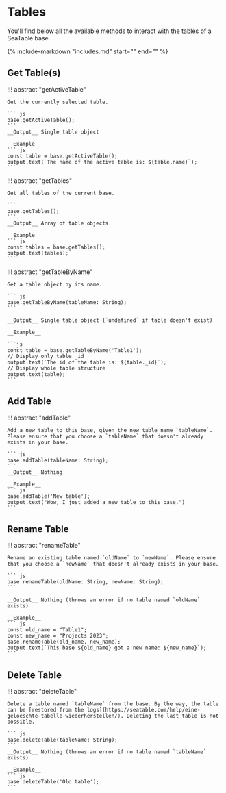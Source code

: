 # Tables

You'll find below all the available methods to interact with the tables of a SeaTable base.

{%
    include-markdown "includes.md"
    start="<!--tablestructure-start-->"
    end="<!--tablestructure-end-->"
%}

## Get Table(s)

!!! abstract "getActiveTable"

    Get the currently selected table.

    ``` js
    base.getActiveTable();
    ```
    __Output__ Single table object

    __Example__
    ``` js
    const table = base.getActiveTable();
    output.text(`The name of the active table is: ${table.name}`);
    ```

!!! abstract "getTables" 

    Get all tables of the current base.

    ```
    base.getTables();
    ```
    __Output__ Array of table objects

    __Example__
    ``` js
    const tables = base.getTables();
    output.text(tables);
    ```

!!! abstract "getTableByName"

    Get a table object by its name.

    ``` js
    base.getTableByName(tableName: String);
    ```

    __Output__ Single table object (`undefined` if table doesn't exist)

    __Example__

    ```js
    const table = base.getTableByName('Table1');
    // Display only table _id
    output.text(`The id of the table is: ${table._id}`);
    // Display whole table structure
    output.text(table);
    ```

## Add Table

!!! abstract "addTable"

    Add a new table to this base, given the new table name `tableName`. Please ensure that you choose a `tableName` that doesn't already exists in your base.

    ``` js
    base.addTable(tableName: String);
    ```
    __Output__ Nothing

    __Example__
    ``` js
    base.addTable('New table');
    output.text("Wow, I just added a new table to this base.")
    ```

## Rename Table

!!! abstract "renameTable"

    Rename an existing table named `oldName` to `newName`. Please ensure that you choose a `newName` that doesn't already exists in your base.

    ``` js
    base.renameTable(oldName: String, newName: String);
    ```

    __Output__ Nothing (throws an error if no table named `oldName` exists)

    __Example__
    ``` js
    const old_name = "Table1";
    const new_name = "Projects 2023";
    base.renameTable(old_name, new_name);
    output.text(`This base ${old_name} got a new name: ${new_name}`);
    ```

## Delete Table

!!! abstract "deleteTable"

    Delete a table named `tableName` from the base. By the way, the table can be [restored from the logs](https://seatable.com/help/eine-geloeschte-tabelle-wiederherstellen/). Deleting the last table is not possible.

    ``` js
    base.deleteTable(tableName: String);
    ```
    __Output__ Nothing (throws an error if no table named `tableName` exists)

    __Example__
    ``` js
    base.deleteTable('Old table');
    ```
